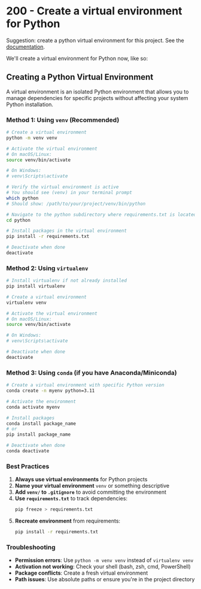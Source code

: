 # 200 - Create a virtual environment for Python

Suggestion: create a python virtual environment for this project. See the [documentation](https://docs.python.org/3/library/venv.html).

We'll create a virtual environment for Python now, like so:

## Creating a Python Virtual Environment

A virtual environment is an isolated Python environment that allows you to manage dependencies for specific projects without affecting your system Python installation.

### Method 1: Using `venv` (Recommended)

```bash
# Create a virtual environment
python -m venv venv

# Activate the virtual environment
# On macOS/Linux:
source venv/bin/activate

# On Windows:
# venv\Scripts\activate

# Verify the virtual environment is active
# You should see (venv) in your terminal prompt
which python
# Should show: /path/to/your/project/venv/bin/python

# Navigate to the python subdirectory where requirements.txt is located
cd python

# Install packages in the virtual environment
pip install -r requirements.txt

# Deactivate when done
deactivate
```

### Method 2: Using `virtualenv`

```bash
# Install virtualenv if not already installed
pip install virtualenv

# Create a virtual environment
virtualenv venv

# Activate the virtual environment
# On macOS/Linux:
source venv/bin/activate

# On Windows:
# venv\Scripts\activate

# Deactivate when done
deactivate
```

### Method 3: Using `conda` (if you have Anaconda/Miniconda)

```bash
# Create a virtual environment with specific Python version
conda create -n myenv python=3.11

# Activate the environment
conda activate myenv

# Install packages
conda install package_name
# or
pip install package_name

# Deactivate when done
conda deactivate
```

### Best Practices

1. **Always use virtual environments** for Python projects
2. **Name your virtual environment** `venv` or something descriptive
3. **Add `venv/` to `.gitignore`** to avoid committing the environment
4. **Use `requirements.txt`** to track dependencies:
   ```bash
   pip freeze > requirements.txt
   ```
5. **Recreate environment** from requirements:
   ```bash
   pip install -r requirements.txt
   ```

### Troubleshooting

- **Permission errors**: Use `python -m venv venv` instead of `virtualenv venv`
- **Activation not working**: Check your shell (bash, zsh, cmd, PowerShell)
- **Package conflicts**: Create a fresh virtual environment
- **Path issues**: Use absolute paths or ensure you're in the project directory